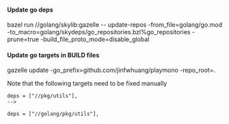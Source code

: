 #### Update go deps
bazel run //golang/skylib:gazelle -- update-repos -from_file=golang/go.mod -to_macro=golang/skydeps/go_repositories.bzl%go_repositories -prune=true -build_file_proto_mode=disable_global

#### Update go targets in BUILD files
gazelle update -go_prefix=github.com/jinfwhuang/playmono -repo_root=.

Note that the following targets need to be fixed manually
```
deps = ["//pkg/utils"],
-->
```
```
deps = ["//golang/pkg/utils"],

```